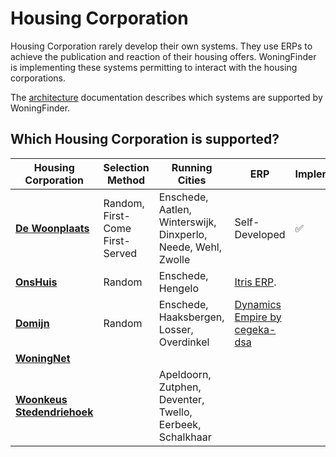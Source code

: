 # Housing Corporation

Housing Corporation rarely develop their own systems. They use ERPs to achieve the publication and reaction of their housing offers.
WoningFinder is implementing these systems permitting to interact with the housing corporations.

The [architecture](architecture.md) documentation describes which systems are supported by WoningFinder.

## Which Housing Corporation is supported?

| Housing Corporation                                                   | Selection Method                | Running Cities                                                | ERP                                                               | Implemented |
| --------------------------------------------------------------------- | ------------------------------- | ------------------------------------------------------------- | ----------------------------------------------------------------- | ----------- |
| **[De Woonplaats](https://dewoonplaats.com)**                         | Random, First-Come First-Served | Enschede, Aatlen, Winterswijk, Dinxperlo, Neede, Wehl, Zwolle | Self-Developed                                                    | ✅          |
| **[OnsHuis](https://mijn.onshuis.com)**                               | Random                          | Enschede, Hengelo                                             | [Itris ERP](https://www.itris.nl/#itris).                         |             |
| **[Domijn](https://domijn.nl)**                                       | Random                          | Enschede, Haaksbergen, Losser, Overdinkel                     | [Dynamics Empire by cegeka-dsa](https://www.cegeka-dsa.nl/#intro) |             |
| **[WoningNet](https://www.woningnet.nl)**                             |                                 |                                                               |                                                                   |             |
| **[Woonkeus Stedendriehoek](https://www.woonkeus-stedendriehoek.nl)** |                                 | Apeldoorn, Zutphen, Deventer, Twello, Eerbeek, Schalkhaar     |                                                                   |             |
